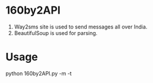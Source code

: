 160by2API
=========

1. Way2sms site is used to send messages all over India.
2. BeautifulSoup is used for parsing.

Usage
=====

python 160by2API.py -m <Mobile Number> -t <Message>
